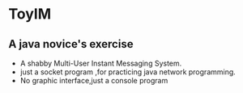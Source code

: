 # ToyIM
## A java novice's exercise
- A shabby Multi-User Instant Messaging System.
- just a socket program ,for practicing java network programming.
- No graphic interface,just a console program

 